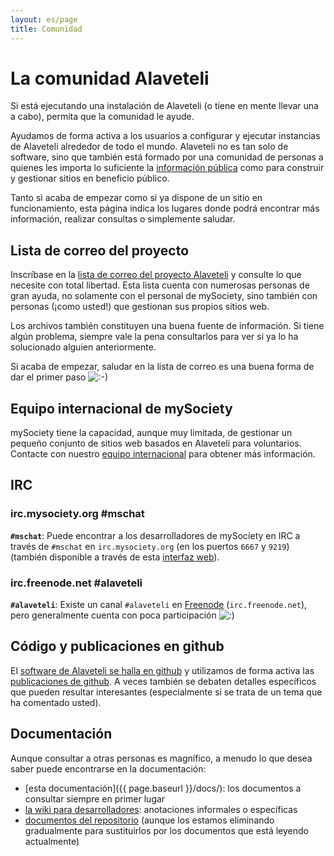 ```yaml
---
layout: es/page
title: Comunidad
---
```

<meta charset="utf-8">

La comunidad Alaveteli
====================

<p class="lead">
  Si está ejecutando una instalación de Alaveteli (o tiene en mente llevar una a cabo), permita que la comunidad le ayude.
</p>

Ayudamos de forma activa a los usuarios a configurar y ejecutar instancias de Alaveteli alrededor de todo el
mundo. Alaveteli no es tan solo de software, sino que también está formado por una comunidad de personas
a quienes les importa lo suficiente la <a href="{{ page.baseurl }}/docs/glossary/#foi"
class="glossary__link">información pública</a> como para construir y gestionar sitios en beneficio
público.

Tanto si acaba de empezar como si ya dispone de un sitio en funcionamiento,
esta página indica los lugares donde podrá encontrar más información, realizar consultas 
o simplemente saludar.


## Lista de correo del proyecto

Inscríbase en la <a href="https://groups.google.com/group/alaveteli-dev">lista de correo del proyecto Alaveteli</a> y consulte lo que necesite con total libertad. Esta lista cuenta con numerosas personas de gran ayuda, no solamente con el personal de mySociety, sino también con personas (¡como usted!) que gestionan sus propios sitios web.

Los archivos también constituyen una buena fuente de información. Si tiene algún problema,
siempre vale la pena consultarlos para ver si ya lo ha solucionado alguien anteriormente.

Si acaba de empezar, saludar en la lista de correo es una buena forma de dar el primer paso
<img src="{{ site.baseurl }}assets/img/icon_smile.gif" alt=":-)">

## Equipo internacional de mySociety

mySociety tiene la capacidad, aunque muy limitada, de gestionar un pequeño conjunto de sitios web basados en Alaveteli para voluntarios. Contacte con nuestro <a href="mailto:international@mysociety.org">equipo internacional</a> para obtener más información.

## IRC

### irc.mysociety.org #mschat

**`#mschat`**:
Puede encontrar a los desarrolladores de mySociety en IRC a través de `#mschat` en
`irc.mysociety.org` (en los puertos `6667` y `9219`)
(también disponible a través de esta [interfaz web](http://www.irc.mysociety.org)).

### irc.freenode.net #alaveteli

**`#alaveteli`**:
Existe un canal `#alaveteli` en
[Freenode](http://freenode.net) (`irc.freenode.net`), pero generalmente cuenta con poca participación
<img src="http://www.alaveteli.org/wp-includes/images/smilies/icon_smile.gif" alt=":)" class="wp-smiley">

## Código y publicaciones en github

El [software de Alaveteli se halla en github](https://github.com/mysociety/alaveteli) y utilizamos de forma activa las
[publicaciones de github](https://github.com/mysociety/alaveteli). A veces también se debaten detalles específicos
que pueden resultar interesantes (especialmente si se trata de un tema que ha comentado usted).

## Documentación

Aunque consultar a otras personas es magnífico, a menudo lo que desea saber puede encontrarse en la documentación:

* [esta documentación]({{ page.baseurl }}/docs/): los documentos a consultar siempre en primer lugar
* [la wiki para desarrolladores](https://github.com/mysociety/alaveteli/wiki): anotaciones informales o específicas
* [documentos del repositorio](https://github.com/mysociety/alaveteli/tree/develop/doc) (aunque los estamos eliminando gradualmente para sustituirlos por los documentos que está leyendo actualmente)
